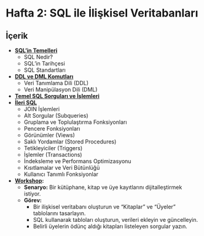 # **Hafta 2: SQL ile İlişkisel Veritabanları**
## İçerik

- [**SQL’in Temelleri**](./hafta2.1.md)
	- SQL Nedir?
	- SQL’in Tarihçesi
	- SQL Standartları
- [**DDL ve DML Komutları**](./hafta2.2.md)
	- Veri Tanımlama Dili (DDL)
	- Veri Manipülasyon Dili (DML)
- [**Temel SQL Sorguları ve İşlemleri**](./hafta2.2.md)
- [**İleri SQL**](./hafta2.3.md)
	- JOIN İşlemleri
	- Alt Sorgular (Subqueries)
	- Gruplama ve Toplulaştırma Fonksiyonları
	- Pencere Fonksiyonları
	- Görünümler (Views)
	- Saklı Yordamlar (Stored Procedures)
	- Tetikleyiciler (Triggers)
	- İşlemler (Transactions)
	- İndeksleme ve Performans Optimizasyonu
	- Kısıtlamalar ve Veri Bütünlüğü
	- Kullanıcı Tanımlı Fonksiyonlar
- **[Workshop](./hafta2.4.md):**
	- **Senaryo:** Bir kütüphane, kitap ve üye kayıtlarını dijitalleştirmek istiyor.
	- **Görev:** 
		- Bir ilişkisel veritabanı oluşturun ve “Kitaplar” ve “Üyeler” tablolarını tasarlayın.
		- SQL kullanarak tabloları oluşturun, verileri ekleyin ve güncelleyin.
		- Belirli üyelerin ödünç aldığı kitapları listeleyen sorgular yazın.
